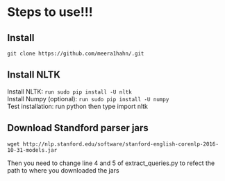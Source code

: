 # Steps to use!!!

## Install
```
git clone https://github.com/meera1hahn/.git
```

## Install NLTK
Install NLTK: ```run sudo pip install -U nltk```   
Install Numpy (optional): ```run sudo pip install -U numpy```   
Test installation: run python then type import nltk   

## Download Standford parser jars
``` 
wget http://nlp.stanford.edu/software/stanford-english-corenlp-2016-10-31-models.jar
```
Then you need to change line 4 and 5 of extract_queries.py to refect the path to where you downloaded the jars 
